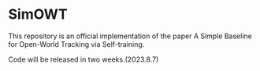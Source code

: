 # SimOWT
This repository is an official implementation of the paper A Simple Baseline for Open-World Tracking via Self-training.

Code will be released in two weeks.(2023.8.7)
